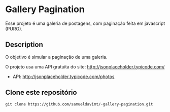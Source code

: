 # Gallery Pagination

Esse projeto é uma galeria de postagens, com paginação feita em javascript (PURO).

## Description

O objetivo é simular a paginação de uma galeria.

O projeto usa uma API gratuita do site: http://jsonplaceholder.typicode.com/

* API: http://jsonplaceholder.typicode.com/photos



## Clone este repositório


```
git clone https://github.com/samueldavimt/-gallery-pagination.git
```
